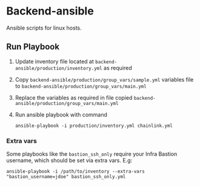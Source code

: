 # Backend-ansible

Ansible scripts for linux hosts.

## Run Playbook

1. Update inventory file located at `backend-ansible/production/inventory.yml` as required

2. Copy `backend-ansible/production/group_vars/sample.yml` variables file to `backend-ansible/production/group_vars/main.yml`

3. Replace the variables as required in file copied `backend-ansible/production/group_vars/main.yml`

4. Run ansible playbook with command

      ```shell
      ansible-playbook -i production/inventory.yml chainlink.yml
      ```

### Extra vars

Some playbooks like the `bastion_ssh_only` require your Infra Bastion username, which should be set via extra vars. E.g:

```shell
ansible-playbook -i /path/to/inventory --extra-vars "bastion_username=jdoe" bastion_ssh_only.yml
```
